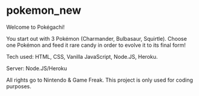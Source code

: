 # pokemon_new
Welcome to Pokégachi! 

You start out with 3 Pokémon (Charmander, Bulbasaur, Squirtle). Choose one Pokémon and
feed it rare candy in order to evolve it to its final form!

Tech used: HTML, CSS, Vanilla JavaScript, Node.JS, Heroku. 

Server: Node.JS/Heroku 

All rights go to Nintendo & Game Freak. This project is only used for coding purposes. 


